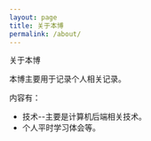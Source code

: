 ```yaml
---
layout: page
title: 关于本博
permalink: /about/
---
```


关于本博
 
本博主要用于记录个人相关记录。
 
内容有：
- 技术--主要是计算机后端相关技术。
- 个人平时学习体会等。

